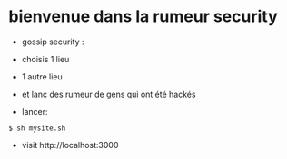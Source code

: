 # bienvenue dans la rumeur security
- gossip security :

- choisis 1 lieu 
- 1 autre lieu 
- et lanc des rumeur de gens qui ont été hackés
- lancer:
```
$ sh mysite.sh
```
- visit http://localhost:3000


